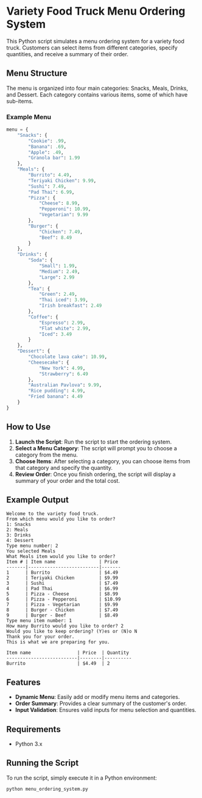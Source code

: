 # Variety Food Truck Menu Ordering System

This Python script simulates a menu ordering system for a variety food truck. Customers can select items from different categories, specify quantities, and receive a summary of their order.

## Menu Structure

The menu is organized into four main categories: Snacks, Meals, Drinks, and Dessert. Each category contains various items, some of which have sub-items.

### Example Menu

```python
menu = {
    "Snacks": {
        "Cookie": .99,
        "Banana": .69,
        "Apple": .49,
        "Granola bar": 1.99
    },
    "Meals": {
        "Burrito": 4.49,
        "Teriyaki Chicken": 9.99,
        "Sushi": 7.49,
        "Pad Thai": 6.99,
        "Pizza": {
            "Cheese": 8.99,
            "Pepperoni": 10.99,
            "Vegetarian": 9.99
        },
        "Burger": {
            "Chicken": 7.49,
            "Beef": 8.49
        }
    },
    "Drinks": {
        "Soda": {
            "Small": 1.99,
            "Medium": 2.49,
            "Large": 2.99
        },
        "Tea": {
            "Green": 2.49,
            "Thai iced": 3.99,
            "Irish breakfast": 2.49
        },
        "Coffee": {
            "Espresso": 2.99,
            "Flat white": 2.99,
            "Iced": 3.49
        }
    },
    "Dessert": {
        "Chocolate lava cake": 10.99,
        "Cheesecake": {
            "New York": 4.99,
            "Strawberry": 6.49
        },
        "Australian Pavlova": 9.99,
        "Rice pudding": 4.99,
        "Fried banana": 4.49
    }
}
```

## How to Use

1. **Launch the Script**: Run the script to start the ordering system.
2. **Select a Menu Category**: The script will prompt you to choose a category from the menu.
3. **Choose Items**: After selecting a category, you can choose items from that category and specify the quantity.
4. **Review Order**: Once you finish ordering, the script will display a summary of your order and the total cost.

## Example Output

```
Welcome to the variety food truck.
From which menu would you like to order? 
1: Snacks
2: Meals
3: Drinks
4: Dessert
Type menu number: 2
You selected Meals
What Meals item would you like to order?
Item # | Item name                | Price
-------|--------------------------|-------
1      | Burrito                  | $4.49
2      | Teriyaki Chicken         | $9.99
3      | Sushi                    | $7.49
4      | Pad Thai                 | $6.99
5      | Pizza - Cheese           | $8.99
6      | Pizza - Pepperoni        | $10.99
7      | Pizza - Vegetarian       | $9.99
8      | Burger - Chicken         | $7.49
9      | Burger - Beef            | $8.49
Type menu item number: 1
How many Burrito would you like to order? 2
Would you like to keep ordering? (Y)es or (N)o N
Thank you for your order.
This is what we are preparing for you.

Item name                 | Price  | Quantity
--------------------------|--------|----------
Burrito                   | $4.49  | 2
```

## Features

- **Dynamic Menu**: Easily add or modify menu items and categories.
- **Order Summary**: Provides a clear summary of the customer's order.
- **Input Validation**: Ensures valid inputs for menu selection and quantities.

## Requirements

- Python 3.x

## Running the Script

To run the script, simply execute it in a Python environment:

```bash
python menu_ordering_system.py
```